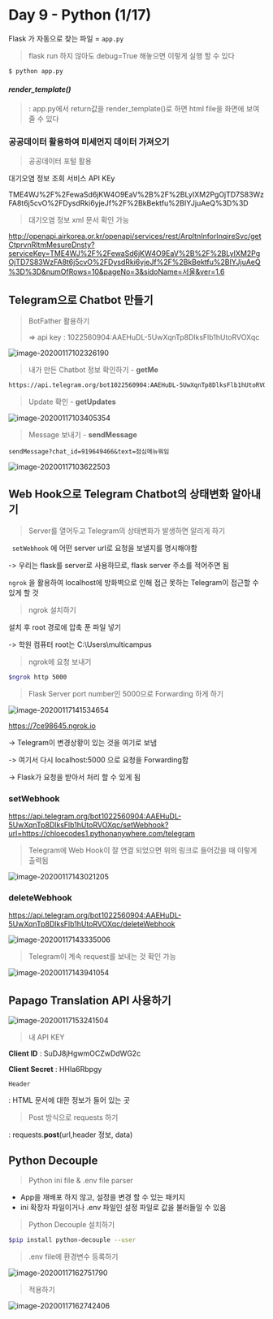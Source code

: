 # Day 9 - Python (1/17) 

Flask 가 자동으로 찾는 파일 = `app.py`



> flask run 하지 않아도 debug=True 해놓으면 이렇게 실행 할 수 있다

```bash
$ python app.py
```





#### *render_template()*

> : app.py에서 return값을 render_template()로 하면 html file을 화면에 보여줄 수 있다



 

### 공공데이터 활용하여 미세먼지 데이터 가져오기

> 공공데이터 포털 활용



대기오염 정보 조회 서비스 API KEy

TME4WJ%2F%2FewaSd6jKW4O9EaV%2B%2F%2BLyIXM2PgOjTD7S83WzFA8t6j5cvO%2FDysdRki6yjeJf%2F%2BkBektfu%2BIYJjuAeQ%3D%3D



> 대기오염 정보 xml 문서 확인 가능

http://openapi.airkorea.or.kr/openapi/services/rest/ArpltnInforInqireSvc/getCtprvnRltmMesureDnsty?serviceKey=TME4WJ%2F%2FewaSd6jKW4O9EaV%2B%2F%2BLyIXM2PgOjTD7S83WzFA8t6j5cvO%2FDysdRki6yjeJf%2F%2BkBektfu%2BIYJjuAeQ%3D%3D&numOfRows=10&pageNo=3&sidoName=서울&ver=1.6







## Telegram으로 Chatbot 만들기

> BotFather 활용하기
>
>  => api key : 1022560904:AAEHuDL-5UwXqnTp8DlksFlb1hUtoRVOXqc



![image-20200117102326190](images/image-20200117102326190.png)



> 내가 만든 Chatbot 정보 확인하기 - **getMe**

```html
https://api.telegram.org/bot1022560904:AAEHuDL-5UwXqnTp8DlksFlb1hUtoRVOXqc/getMe
```



> Update 확인 - **getUpdates**

![image-20200117103405354](images/image-20200117103405354.png)



> Message 보내기 - **sendMessage**

``` 
sendMessage?chat_id=919649466&text=점심메뉴뭐임
```



![image-20200117103622503](images/image-20200117103622503.png)





## Web Hook으로 Telegram Chatbot의 상태변화 알아내기

> Server를 열어두고 Telegram의 상태변화가 발생하면 알리게 하기



` setWebhook` 에 어떤 server url로 요청을 보낼지를 명시해야함

 -> 우리는 flask를 server로 사용하므로, flask server 주소를 적어주면 됨



`ngrok` 을 활용하여 localhost에 방화벽으로 인해 접근 못하는 Telegram이 접근할 수 있게 할 것

 



> ngrok 설치하기

설치 후 root 경로에 압축 푼 파일 넣기

 -> 학원 컴퓨터 root는 C:\Users\multicampus



>  ngrok에 요청 보내기

``` bash
$ngrok http 5000
```



> Flask Server port number인 5000으로 Forwarding 하게 하기

![image-20200117141534654](images/image-20200117141534654.png)



https://7ce98645.ngrok.io

-> Telegram이 변경상황이 있는 것을 여기로 보냄

-> 여기서 다시 localhost:5000 으로 요청을 Forwarding함

-> Flask가 요청을 받아서 처리 할 수 있게 됨





###  setWebhook

https://api.telegram.org/bot1022560904:AAEHuDL-5UwXqnTp8DlksFlb1hUtoRVOXqc/setWebhook?url=https://chloecodes1.pythonanywhere.com/telegram



> Telegram에 Web Hook이 잘 연결 되었으면 위의 링크로 들어갔을 때 이렇게 출력됨

![image-20200117143021205](images/image-20200117143021205.png)



### deleteWebhook

https://api.telegram.org/bot1022560904:AAEHuDL-5UwXqnTp8DlksFlb1hUtoRVOXqc/deleteWebhook



![image-20200117143335006](images/image-20200117143335006.png)



> Telegram이 계속 request를 보내는 것 확인 가능

![image-20200117143941054](images/image-20200117143941054.png)





## Papago Translation API 사용하기

![image-20200117153241504](images/image-20200117153241504.png)

>내 API KEY

**Client ID** : SuDJ8jHgwmOCZwDdWG2c

**Client Secret** : HHIa6Rbpgy





`Header`

 : HTML 문서에 대한 정보가 들어 있는 곳





> Post 방식으로 requests 하기 

: requests.**post**(url,header 정보, data)





## Python Decouple

> Python ini file & .env file parser



- App을 재배포 하지 않고, 설정을 변경 할 수 있는 패키지
-  ini 확장자 파일이거나 .env 파일인 설정 파일로 값을 불러들일 수 있음



>  Python Decouple 설치하기

```bash
$pip install python-decouple --user
```





>  .env file에 환경변수 등록하기

![image-20200117162751790](images/image-20200117162751790.png)





> 적용하기

![image-20200117162742406](images/image-20200117162742406.png)





